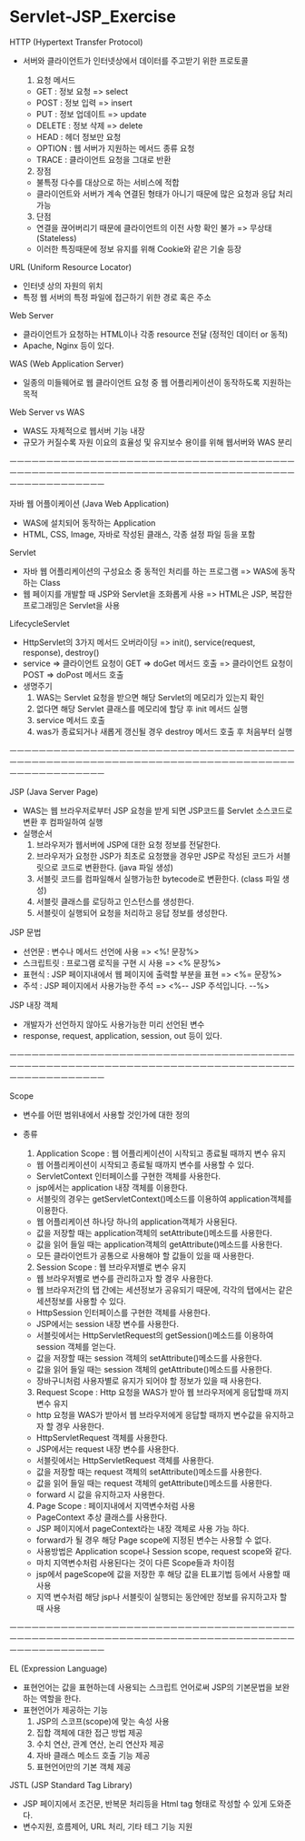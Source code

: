 # Servlet-JSP_Exercise

HTTP (Hypertext Transfer Protocol)
- 서버와 클라이언트가 인터넷상에서 데이터를 주고받기 위한 프로토콜
  1) 요청 메서드 
  - GET : 정보 요청 => select
  - POST : 정보 입력 => insert
  - PUT : 정보 업데이트 => update
  - DELETE : 정보 삭제 => delete
  - HEAD : 헤더 정보만 요청
  - OPTION : 웹 서버가 지원하는 메서드 종류 요청
  - TRACE : 클라이언트 요청을 그대로 반환

  2) 장점
  - 불특정 다수를 대상으로 하는 서비스에 적합
  - 클라이언트와 서버가 계속 연결된 형태가 아니기 때문에 많은 요청과 응답 처리 가능

  3) 단점
  - 연결을 끊어버리기 때문에 클라이언트의 이전 사항 확인 불가 => 무상태(Stateless)
  - 이러한 특징때문에 정보 유지를 위해 Cookie와 같은 기술 등장


URL (Uniform Resource Locator)
- 인터넷 상의 자원의 위치
- 특정 웹 서버의 특정 파일에 접근하기 위한 경로 혹은 주소


Web Server
- 클라이언트가 요청하는 HTML이나 각종 resource 전달 (정적인 데이터 or 동적)
- Apache, Nginx 등이 있다.


WAS (Web Application Server)
- 일종의 미들웨어로 웹 클라이언트 요청 중 웹 어플리케이션이 동작하도록 지원하는 목적



Web Server  vs  WAS
- WAS도 자체적으로 웹서버 기능 내장
- 규모가 커질수록 자원 이요의 효율성 및 유지보수 용이를 위해 웹서버와 WAS 분리


ㅡㅡㅡㅡㅡㅡㅡㅡㅡㅡㅡㅡㅡㅡㅡㅡㅡㅡㅡㅡㅡㅡㅡㅡㅡㅡㅡㅡㅡㅡㅡㅡㅡㅡㅡㅡㅡㅡㅡㅡㅡㅡㅡㅡㅡㅡㅡㅡㅡㅡㅡㅡㅡㅡㅡㅡㅡㅡㅡㅡㅡㅡㅡㅡㅡㅡㅡㅡㅡㅡㅡㅡㅡㅡㅡㅡㅡㅡㅡㅡㅡㅡㅡㅡㅡㅡㅡㅡㅡㅡㅡ

자바 웹 어플이케이션 (Java Web Application)
- WAS에 설치되어 동작하는 Application
- HTML, CSS, Image, 자바로 작성된 클래스, 각종 설정 파일 등을 포함 


Servlet 
- 자바 웹 어플리케이션의 구성요소 중 동적인 처리를 하는 프로그램 => WAS에 동작하는 Class
- 웹 페이지를 개발할 때 JSP와 Servlet을 조화롭게 사용 => HTML은 JSP, 복잡한 프로그래밍은 Servlet을 사용


LifecycleServlet
- HttpServlet의 3가지 메서드 오버라이딩 => init(), service(request, response), destroy()
- service => 클라이언트 요청이 GET => doGet 메서드 호출 
          => 클라이언트 요청이 POST => doPost 메서드 호출
- 생명주기
  1. WAS는 Servlet 요청을 받으면 해당 Servlet의 메모리가 있는지 확인 
  2. 없다면 해당 Servlet 클래스를 메모리에 할당 후 init 메서드 실행
  3. service 메서드 호출
  4. was가 종료되거나 새롭게 갱신될 경우 destroy 메서드 호출 후 처음부터 실행
  
  
ㅡㅡㅡㅡㅡㅡㅡㅡㅡㅡㅡㅡㅡㅡㅡㅡㅡㅡㅡㅡㅡㅡㅡㅡㅡㅡㅡㅡㅡㅡㅡㅡㅡㅡㅡㅡㅡㅡㅡㅡㅡㅡㅡㅡㅡㅡㅡㅡㅡㅡㅡㅡㅡㅡㅡㅡㅡㅡㅡㅡㅡㅡㅡㅡㅡㅡㅡㅡㅡㅡㅡㅡㅡㅡㅡㅡㅡㅡㅡㅡㅡㅡㅡㅡㅡㅡㅡㅡㅡㅡㅡ

JSP (Java Server Page)
- WAS는 웹 브라우저로부터 JSP 요청을 받게 되면 JSP코드를 Servlet 소스코드로 변환 후 컴파일하여 실행
- 실행순서
  1. 브라우저가 웹서버에 JSP에 대한 요청 정보를 전달한다.
  2. 브라우저가 요청한 JSP가 최초로 요청했을 경우만 JSP로 작성된 코드가 서블릿으로 코드로 변환한다. (java 파일 생성)
  3. 서블릿 코드를 컴파일해서 실행가능한 bytecode로 변환한다. (class 파일 생성)
  4. 서블릿 클래스를 로딩하고 인스턴스를 생성한다.
  5. 서블릿이 실행되어 요청을 처리하고 응답 정보를 생성한다.
  
  
JSP 문법
- 선언문 : 변수나 메서드 선언에 사용 =>  <%! 문장%>
- 스크립트릿 : 프로그램 로직을 구현 시 사용 =>  <% 문장%>
- 표현식 : JSP 페이지내에서 웹 페이지에 출력할 부분을 표현 =>  <%= 문장%>
- 주석 : JSP 페이지에서 사용가능한 주석 =>   <%-- JSP 주석입니다. --%>


JSP 내장 객체
- 개발자가 선언하지 않아도 사용가능한 미리 선언된 변수
- response, request, application, session, out 등이 있다.

ㅡㅡㅡㅡㅡㅡㅡㅡㅡㅡㅡㅡㅡㅡㅡㅡㅡㅡㅡㅡㅡㅡㅡㅡㅡㅡㅡㅡㅡㅡㅡㅡㅡㅡㅡㅡㅡㅡㅡㅡㅡㅡㅡㅡㅡㅡㅡㅡㅡㅡㅡㅡㅡㅡㅡㅡㅡㅡㅡㅡㅡㅡㅡㅡㅡㅡㅡㅡㅡㅡㅡㅡㅡㅡㅡㅡㅡㅡㅡㅡㅡㅡㅡㅡㅡㅡㅡㅡㅡㅡㅡ

Scope
- 변수를 어떤 범위내에서 사용할 것인가에 대한 정의
- 종류

  1. Application Scope : 웹 어플리케이션이 시작되고 종료될 때까지 변수 유지
    - 웹 어플리케이션이 시작되고 종료될 때까지 변수를 사용할 수 있다.
    - ServletContext 인터페이스를 구현한 객체를 사용한다.
    - jsp에서는 application 내장 객체를 이용한다.
    - 서블릿의 경우는 getServletContext()메소드를 이용하여 application객체를 이용한다.
    - 웹 어플리케이션 하나당 하나의 application객체가 사용된다.
    - 값을 저장할 때는 application객체의 setAttribute()메소드를 사용한다.
    - 값을 읽어 들일 때는 application객체의 getAttribute()메소드를 사용한다.
    - 모든 클라이언트가 공통으로 사용해야 할 값들이 있을 때 사용한다.
    
  2. Session Scope : 웹 브라우저별로 변수 유지
    - 웹 브라우저별로 변수를 관리하고자 할 경우 사용한다.
    - 웹 브라우저간의 탭 간에는 세션정보가 공유되기 때문에, 각각의 탭에서는 같은 세션정보를 사용할 수 있다.
    - HttpSession 인터페이스를 구현한 객체를 사용한다.
    - JSP에서는 session 내장 변수를 사용한다.
    - 서블릿에서는 HttpServletRequest의 getSession()메소드를 이용하여 session 객체를 얻는다.
    - 값을 저장할 때는 session 객체의 setAttribute()메소드를 사용한다.
    - 값을 읽어 들일 때는 session 객체의 getAttribute()메소드를 사용한다.
    - 장바구니처럼 사용자별로 유지가 되어야 할 정보가 있을 때 사용한다.
    
  3. Request Scope : Http 요청을 WAS가 받아 웹 브라우저에게 응답할때 까지 변수 유지
    - http 요청을 WAS가 받아서 웹 브라우저에게 응답할 때까지 변수값을 유지하고자 할 경우 사용한다.
    - HttpServletRequest 객체를 사용한다.
    - JSP에서는 request 내장 변수를 사용한다.
    - 서블릿에서는 HttpServletRequest 객체를 사용한다.
    - 값을 저장할 때는 request 객체의 setAttribute()메소드를 사용한다.
    - 값을 읽어 들일 때는 request 객체의 getAttribute()메소드를 사용한다.
    - forward 시 값을 유지하고자 사용한다.
    
  4. Page Scope : 페이지내에서 지역변수처럼 사용
    - PageContext 추상 클래스를 사용한다.
    - JSP 페이지에서 pageContext라는 내장 객체로 사용 가능 하다.
    - forward가 될 경우 해당 Page scope에 지정된 변수는 사용할 수 없다.
    - 사용방법은 Application scope나 Session scope, request scope와 같다.
    - 마치 지역변수처럼 사용된다는 것이 다른 Scope들과 차이점
    - jsp에서 pageScope에 값을 저장한 후 해당 값을 EL표기법 등에서 사용할 때 사용
    - 지역 변수처럼 해당 jsp나 서블릿이 실행되는 동안에만 정보를 유지하고자 할 때 사용
  
  
ㅡㅡㅡㅡㅡㅡㅡㅡㅡㅡㅡㅡㅡㅡㅡㅡㅡㅡㅡㅡㅡㅡㅡㅡㅡㅡㅡㅡㅡㅡㅡㅡㅡㅡㅡㅡㅡㅡㅡㅡㅡㅡㅡㅡㅡㅡㅡㅡㅡㅡㅡㅡㅡㅡㅡㅡㅡㅡㅡㅡㅡㅡㅡㅡㅡㅡㅡㅡㅡㅡㅡㅡㅡㅡㅡㅡㅡㅡㅡㅡㅡㅡㅡㅡㅡㅡㅡㅡㅡㅡㅡ

  
EL (Expression Language)
- 표현언어는 값을 표현하는데 사용되는 스크립트 언어로써 JSP의 기본문법을 보완하는 역할을 한다.
- 표현언어가 제공하는 기능 
    1. JSP의 스코프(scope)에 맞는 속성 사용
    2. 집합 객체에 대한 접근 방법 제공
    3. 수치 연산, 관계 연산, 논리 연산자 제공
    4. 자바 클래스 메소드 호출 기능 제공
    5. 표현언어만의 기본 객체 제공

JSTL (JSP Standard Tag Library)
- JSP 페이지에서 조건문, 반복문 처리등을 Html tag 형태로 작성할 수 있게 도와준다.
- 변수지원, 흐름제어, URL 처리, 기타 테그 기능 지원




